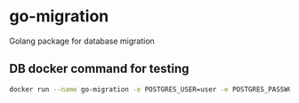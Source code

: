 # go-migration
Golang package for database migration

## DB docker command for testing

```bash
docker run --name go-migration -e POSTGRES_USER=user -e POSTGRES_PASSWORD=mysecretpassword -e PGDATA=/var/lib/postgresql/data/pgdata -v ./.db:/var/lib/postgresql/data -p 5432:5432 postgres
```